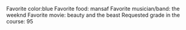 Favorite color:blue 
Favorite food: mansaf
Favorite musician/band: the weeknd 
Favorite movie: beauty and the beast
Requested grade in the course: 95
